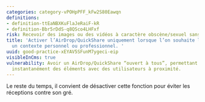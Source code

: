 ```yaml
---
categories: category-vPOHpPFF_kFw2S80Eawqn
definitions:
- definition-ttEaNBXKuFlaJeRaiF-kR
- definition-Bbr5rDdS-q8QSco4LHFxf
risk: Recevoir des images ou des vidéos à caractère obscène/sexuel sans y avoir consenti.
title: 'Activer l’AirDrop/QuickShare uniquement lorsque l’on souhaite l’utiliser dans
  un contexte personnel ou professionnel. '
uuid: good-practice-xEYAV5SFunM7ygeci-eip
visibleInCms: true
vulnerability: Avoir un AirDrop/QuickShare “ouvert à tous”, permettant de partager
  instantanément des éléments avec des utilisateurs à proximité.
---
```


Le reste du temps, il convient de désactiver cette fonction pour éviter les réceptions contre son gré.